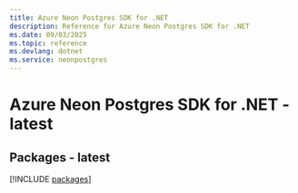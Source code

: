 ```yaml
---
title: Azure Neon Postgres SDK for .NET
description: Reference for Azure Neon Postgres SDK for .NET
ms.date: 09/03/2025
ms.topic: reference
ms.devlang: dotnet
ms.service: neonpostgres
---
```

# Azure Neon Postgres SDK for .NET - latest
## Packages - latest
[!INCLUDE [packages](neon-postgres-index.md)]